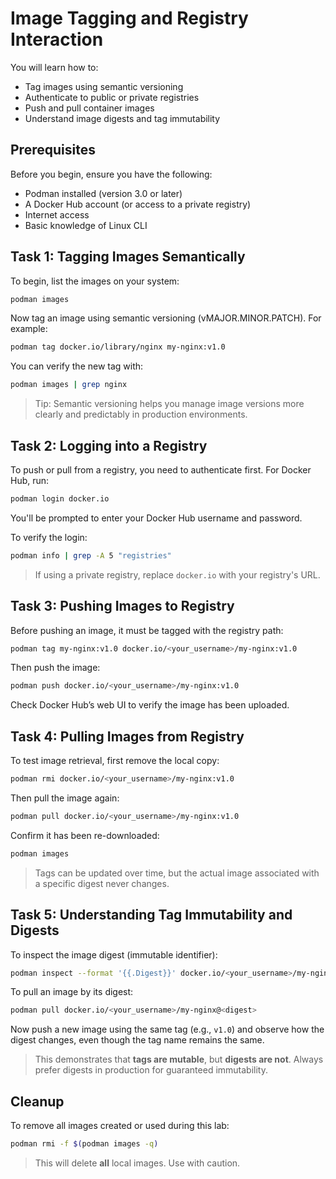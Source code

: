 # Image Tagging and Registry Interaction

You will learn how to:

- Tag images using semantic versioning
- Authenticate to public or private registries
- Push and pull container images
- Understand image digests and tag immutability

## Prerequisites

Before you begin, ensure you have the following:

- Podman installed (version 3.0 or later)
- A Docker Hub account (or access to a private registry)
- Internet access
- Basic knowledge of Linux CLI

## Task 1: Tagging Images Semantically

To begin, list the images on your system:

```bash
podman images
```

Now tag an image using semantic versioning (vMAJOR.MINOR.PATCH). For example:

```bash
podman tag docker.io/library/nginx my-nginx:v1.0
```

You can verify the new tag with:

```bash
podman images | grep nginx
```

> Tip: Semantic versioning helps you manage image versions more clearly and predictably in production environments.

## Task 2: Logging into a Registry

To push or pull from a registry, you need to authenticate first. For Docker Hub, run:

```bash
podman login docker.io
```

You'll be prompted to enter your Docker Hub username and password.

To verify the login:

```bash
podman info | grep -A 5 "registries"
```

> If using a private registry, replace `docker.io` with your registry's URL.

## Task 3: Pushing Images to Registry

Before pushing an image, it must be tagged with the registry path:

```bash
podman tag my-nginx:v1.0 docker.io/<your_username>/my-nginx:v1.0
```

Then push the image:

```bash
podman push docker.io/<your_username>/my-nginx:v1.0
```

Check Docker Hub’s web UI to verify the image has been uploaded.

## Task 4: Pulling Images from Registry

To test image retrieval, first remove the local copy:

```bash
podman rmi docker.io/<your_username>/my-nginx:v1.0
```

Then pull the image again:

```bash
podman pull docker.io/<your_username>/my-nginx:v1.0
```

Confirm it has been re-downloaded:

```bash
podman images
```

> Tags can be updated over time, but the actual image associated with a specific digest never changes.

## Task 5: Understanding Tag Immutability and Digests

To inspect the image digest (immutable identifier):

```bash
podman inspect --format '{{.Digest}}' docker.io/<your_username>/my-nginx:v1.0
```

To pull an image by its digest:

```bash
podman pull docker.io/<your_username>/my-nginx@<digest>
```

Now push a new image using the same tag (e.g., `v1.0`) and observe how the digest changes, even though the tag name remains the same.

> This demonstrates that **tags are mutable**, but **digests are not**. Always prefer digests in production for guaranteed immutability.

## Cleanup

To remove all images created or used during this lab:

```bash
podman rmi -f $(podman images -q)
```

> This will delete **all** local images. Use with caution.